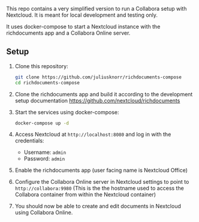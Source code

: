 This repo contains a very simplified version to run a Collabora setup with Nextcloud. It is meant for local development and testing only.

It uses docker-compose to start a Nextcloud instance with the richdocuments app and a Collabora Online server.

## Setup

1. Clone this repository:

   ```bash
   git clone https://github.com/juliusknorr/richdocuments-compose
   cd richdocuments-compose
   ```

2. Clone the richdocuments app and build it according to the development setup documentation https://github.com/nextcloud/richdocuments

3. Start the services using docker-compose:

   ```bash
   docker-compose up -d
   ```

4. Access Nextcloud at `http://localhost:8080` and log in with the credentials:
   - Username: `admin`
   - Password: `admin`

5. Enable the richdocuments app (user facing name is Nextcloud Office)
6. Configure the Collabora Online server in Nextcloud settings to point to `http://collabora:9980` (This is the the hostname used to access the Collabora container from within the Nextcloud container)
7. You should now be able to create and edit documents in Nextcloud using Collabora Online.
